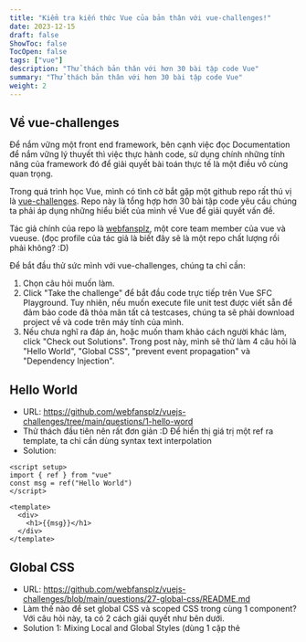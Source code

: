 ```yaml
---
title: "Kiểm tra kiến thức Vue của bản thân với vue-challenges!"
date: 2023-12-15
draft: false
ShowToc: false
TocOpen: false
tags: ["vue"]
description: "Thử thách bản thân với hơn 30 bài tập code Vue"
summary: "Thử thách bản thân với hơn 30 bài tập code Vue"
weight: 2
---
```


## Về vue-challenges
Để nắm vững một front end framework, bên cạnh việc đọc Documentation để nắm vững lý thuyết thì việc thực hành code, sử dụng chính những tính năng của framework đó để giải quyết bài toán thực tế là một điều vô cùng quan trọng.

Trong quá trình học Vue, mình có tình cờ bắt gặp một github repo rất thú vị là [vue-challenges]( https://github.com/webfansplz/vuejs-challenges). Repo này là tổng hợp hơn 30 bài tập code yêu cầu chúng ta phải áp dụng những hiểu biết của mình về Vue để giải quyết vấn đề.

Tác giả chính của repo là [webfansplz]( https://github.com/webfansplz), một core team member của vue và vueuse. (đọc profile của tác giả là biết đây sẽ là một repo chất lượng rồi phải không? :D)

Để bắt đầu thử sức mình với vue-challenges, chúng ta chỉ cần:
1. Chọn câu hỏi muốn làm.
2. Click "Take the challenge" để bắt đầu code trực tiếp trên Vue SFC Playground. Tuy nhiên, nếu muốn execute file unit test được viết sẵn để đảm bảo code đã thỏa mãn tất cả testcases, chúng ta sẽ phải download project về và code trên máy tính của mình.
3. Nếu chưa nghĩ ra đáp án, hoặc muốn tham khảo cách người khác làm, click "Check out Solutions".
Trong post này, mình sẽ thử làm 4 câu hỏi là "Hello World", "Global CSS", "prevent event propagation" và "Dependency Injection".

## Hello World
- URL: https://github.com/webfansplz/vuejs-challenges/tree/main/questions/1-hello-word
- Thử thách đầu tiên nên rất đơn giản :D Để hiển thị giá trị một ref ra template, ta chỉ cần dùng syntax text interpolation
- Solution:
```
<script setup>
import { ref } from "vue"
const msg = ref("Hello World")
</script>

<template>
  <div>
    <h1>{{msg}}</h1>
  </div>
</template>
```

## Global CSS
- URL: https://github.com/webfansplz/vuejs-challenges/blob/main/questions/27-global-css/README.md
- Làm thế nào để set global CSS và scoped CSS trong cùng 1 component? Với câu hỏi này, ta có 2 cách giải quyết như bên dưới.
- Solution 1: Mixing Local and Global Styles (dùng 1 cặp thẻ <style> cho global và 1 cặp thẻ <style> cho scoped css)

```
<template>
  <p>Hello Vue.js</p>
</template>

<style scoped>

p {
  font-size:20px;
  color:red;
  text-align: center;
  line-height: 50px;
}
</style>

<style>
/* Make it work */
body {
  width: 100vw;
  height: 100vh;
  background-color: burlywood;
}
</style>
```

- Solution 2: Dùng global selector
```
<template>
  <p>Hello Vue.js</p>
</template>

<style scoped>

p {
  font-size:20px;
  color:red;
  text-align: center;
  line-height: 50px;
}

/* Make it work */
:global(body) {
  width: 100vw;
  height: 100vh;
  background-color: burlywood;
}

</style>
```

## 3. Dependency Injection
- URL: https://github.com/webfansplz/vuejs-challenges/blob/main/questions/9-dependency-injection/README.md
- Làm thế nào để truyền một giá trị từ component cha xuống component con của component con của component con của component con? :D Cách nhanh nhất đó là dùng provide/ inject, một feature của Vue để tránh tình trạng Prop Drilling (truyền props qua một loạt component để tới component con cần dùng)
Khi cần inject value nào => phải dùng đúng key đã được provide. (Về provide/ inject, mình cũng từng dịch [một bài](https://trungnd19.github.io/posts/typing-provide-inject/) của Anthony Fu về cách dùng Typescript với provide/ inject.)
- Solution:
```
<script setup lang="ts">
import { inject } from "vue"
// Add a piece of code to make the `count` value get injected into the child component.
const count = inject("count", 0)
</script>

<template>
  {{ count }}
</template>
```

## Prevent event propagation
- URL: https://github.com/webfansplz/vuejs-challenges/blob/main/questions/243-prevent-event-propagation/README.md
- Bạn có biết khái niệm **Event Modifiers** trong Vue? Đây là feature của Vue giúp chúng ta có thể tránh được việc phải tự mình gọi hàm stopProgation hay preventDefault trong các hàm xử lý sự kiện của mình.
Cách dùng event modifiers cũng rất đơn giản, ta chỉ cần dùng syntax tên sự kiện + . + event modifiers. **VD: @click.prevent/ @click.stop**
- Solution:
```
<script setup lang="ts">
const click1 = () => {
  console.log('click1')
}
const click2 = () => {
  console.log('click2')
}
</script>

<template>
  <div @click="click1()">
   <div @click.stop="click2()">
     click me
   </div>
  </div>
</template>
```

## Summary
Để giải quyết 4 challenges, chúng ta đã dùng các feature của Vue là Global css selector, provide/ inject và event modifiers.
Mình sẽ để link Vue Documentation về những feature này dưới đây để chúng ta cùng đọc lại nhé.
- https://vuejs.org/api/sfc-css-features.html#global-selectors
- https://vuejs.org/guide/components/provide-inject
- https://vuejs.org/guide/essentials/event-handling#event-modifiers

